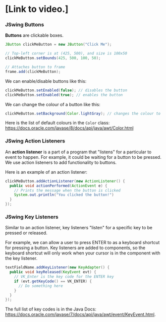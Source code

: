 # [Link to video.]


### JSwing Buttons

**Buttons** are clickable boxes. 

```Java
JButton clickMeButton = new JButton("Click Me");

// Top-left corner is at (425, 500), and size is 100x50
clickMeButton.setBounds(425, 500, 100, 50);

// Attaches button to frame
frame.add(clickMeButton);
```

We can enable/disable buttons like this:

```java
clickMeButton.setEnabled(false); // disables the button
clickMeButton.setEnabled(true); // enables the button
```

We can change the colour of a button like this:

```java
clickMeButton.setBackground(Color.lightGray); // changes the colour to light grey
```

Here is the list of default colours in the `Color` class: https://docs.oracle.com/javase/8/docs/api/java/awt/Color.html


### JSwing Action Listeners

An **action listener** is a part of a program that "listens" for a particular to event to happen. For example, it could be waiting for a button to be pressed. We use action listeners to add functionality to buttons.

Here is an example of an action listener:

```Java
clickMeButton.addActionListener(new ActionListener() {  
  public void actionPerformed(ActionEvent e) {
    // Prints the message when the button is clicked
    System.out.println("You clicked the button!")
  }
});
```

### JSwing Key Listeners

Similar to an action listener, key listeners "listen" for a specific key to be pressed or released.

For example, we can allow a user to press ENTER to as a keyboard shortcut for pressing a button. Key listeners are added to components, so the keyboard shortcut will only work when your cursor is in the component with the key listener.

```java
textFieldName.addKeyListener(new KeyAdapter() { 
  public void keyReleased(KeyEvent evt) {
    // VK_Enter is the key code for the ENTER key
    if (evt.getKeyCode() == VK_ENTER) {
      // Do something here
    }
  }
});
```

The full list of key codes is in the Java Docs: https://docs.oracle.com/javase/7/docs/api/java/awt/event/KeyEvent.html.
